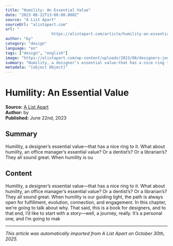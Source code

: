 ```yaml
---
title: "Humility: An Essential Value"
date: "2023-06-22T13:00:00.000Z"
source: "A List Apart"
sourceUrl: "alistapart.com"
url: "
					https://alistapart.com/article/humility-an-essential-value/				"
author: "by"
category: "design"
language: "en"
tags: ["design", "english"]
image: "https://alistapart.com/wp-content/uploads/2023/06/designers-journey-2-1.jpg"
summary: "Humility, a designer’s essential value—that has a nice ring to it. What about humility, an office manager’s essential value? Or a dentist’s? Or a librarian’s? They all sound great. When humility is ou"
metadata: "[object Object]"
---
```


# Humility: An Essential Value

**Source:** [A List Apart](
					https://alistapart.com/article/humility-an-essential-value/				)  
**Author:** by  
**Published:** June 22nd, 2023  

## Summary

Humility, a designer’s essential value—that has a nice ring to it. What about humility, an office manager’s essential value? Or a dentist’s? Or a librarian’s? They all sound great. When humility is ou

## Content

Humility, a designer’s essential value—that has a nice ring to it. What about humility, an office manager’s essential value? Or a dentist’s? Or a librarian’s? They all sound great. When humility is our guiding light, the path is always open for fulfillment, evolution, connection, and engagement. In this chapter, we’re going to talk about why. That said, this is a book for designers, and to that end, I’d like to start with a story—well, a journey, really. It’s a personal one, and I’m going to mak

---

*This article was automatically imported from A List Apart on October 30th, 2025.*

